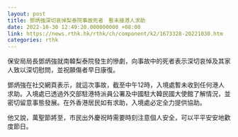 ```yaml
---
layout: post
title: 鄧炳強深切哀悼梨泰院事故死者　暫未接港人求助
date: 2022-10-30 12:49:20.000000000 +08:00
link: https://news.rthk.hk/rthk/ch/component/k2/1673328-20221030.htm
categories: rthk
---
```


保安局局長鄧炳強就南韓梨泰院發生的慘劇，向事故中的死者表示深切哀悼及其家人致以深切慰問，並祝願傷者早日康復。

鄧炳強在社交網頁表示，就這次事故，截至中午12時，入境處暫未收到任何港人求助。入境處已透過外交部駐港特派員公署及中國駐大韓民國大使館了解情況，並密切留意事態發展。在外香港居民如有求助，入境處必定全力提供協助。

他又說，萬聖節將至，市民出外慶祝時需要時刻注意個人安全，可以平平安安地歡度節日。
